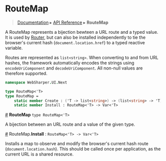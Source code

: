 # RouteMap
> [Documentation](../README.md) ▸ [API Reference](API.md) ▸ **RouteMap**

A RouteMap represents a bijection bewteen a URL route and a typed value.
It is used by [Router](Router.md), but can also be installed independently
to tie the browser's current hash (`document.location.href`) to a typed reactive
variable.

Routes are represented as `list<string>`.  When converting to and from URL hashes,
the framework automatically encodes the strings using `encodeUriComponent`
and `decodeUriComponent`.  All non-null values are therefore supported.

```fsharp
namespace WebSharper.UI.Next

type RouteMap<'T>
type RouteMap =
    static member Create : ('T -> list<string>) -> (list<string> -> 'T) -> RouteMap<'T>
    static member Install : RouteMap<'T> -> Var<'T>
```

<a href="#RouteMap" name="RouteMap">#</a> **RouteMap** `type RouteMap<'T>`

A bijection between an URL route and a value of the given type.

<a href="#Install" name="Install">#</a> RouteMap.**Install** : `RouteMap<'T> -> Var<'T>`

Installs a map to observe and modify the browser's current hash route (`document.location.hash`).
This should be called once per application, as the current URL is a shared resource.

